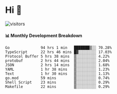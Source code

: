 # Hi 👋
 
![visitors](https://visitor-badge.glitch.me/badge?page_id=sorcererxw.sorcererx)

#### 📊 Monthly Development Breakdown

<!--START_SECTION:waka-->
```text
Go              94 hrs 1 min   ███████▒░░ 70.28%
TypeScript      22 hrs 46 mins █▓░░░░░░░░ 17.03%
Protocol Buffer 5 hrs 38 mins  ▒░░░░░░░░░ 4.22%
protobuf        2 hrs 44 mins  ▒░░░░░░░░░ 2.04%
JSON            2 hrs 14 mins  ▒░░░░░░░░░ 1.68%
YAML            1 hr 38 mins   ▒░░░░░░░░░ 1.23%
Text            1 hr 30 mins   ▒░░░░░░░░░ 1.13%
go.mod          59 mins        ▒░░░░░░░░░ 0.74%
Shell Script    23 mins        ▒░░░░░░░░░ 0.29%
Makefile        22 mins        ▒░░░░░░░░░ 0.29%
```
<!--END_SECTION:waka-->
